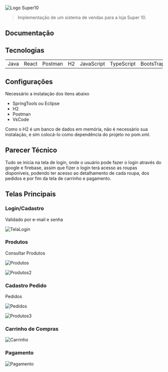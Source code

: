 ![Logo Super10](https://user-images.githubusercontent.com/64825540/174503765-77569338-2c6f-4008-8cde-5f087556e6bd.png)

> Implementação de um sistema de vendas para a loja Super 10.

<h2><strong> Documentação </strong></h2>

<h2> Tecnologias </h2>

<table>
  <tr>
    <td> Java </td>
    <td> React </td>
    <td> Postman </td>
    <td> H2 </td>
    <td> JavaScript </td>
    <td> TypeScript </td>
    <td> BootsTrap </td>
  </tr>
</table>

<h2> Configurações </h2>
<p>Necessário a instalação dos itens abaixo </p>
<ul>
    <li> SpringTools ou Eclipse </li>
    <li> H2</li>
    <li> Postman </li>
    <li> VsCode </li>
  </ul>
  
Como o H2 é um banco de dados em memória, não é necessário sua instalação, e sim colocá-lo como dependência do projeto no pom.xml.

<h2> Parecer Técnico </h2>

Tudo se inicia na tela de login, onde o usuário pode fazer o login através do google e firebase, assim que fizer o login terá acesso as roupas disponíveis, podendo ter acesso ao detalhamento de cada roupa, dos pedidos e por fim da tela de carrinho e pagamento.

<h2> Telas Principais </h2>

  <h3> Login/Cadastro </h3>

Validado por e-mail e senha

![TelaLogin](https://user-images.githubusercontent.com/64825540/175169969-563f5b0a-1a70-42ef-a303-ffa167250607.jpeg)

  <h3> Produtos </h3>

Consultar Produtos

![Produtos](https://user-images.githubusercontent.com/64825540/175170585-de9429da-c19f-45d1-a701-19bf8c792412.jpeg)

![Produtos2](https://user-images.githubusercontent.com/64825540/175171317-3bbe48e7-275d-4908-a548-bcb95c1d49c0.jpeg)


  <h3> Cadastro Pedido </h3>

Pedidos

![Pedidos](https://user-images.githubusercontent.com/64825540/175172177-c4aa2ee0-dde0-4e0e-a3ef-1edb5f6545f4.jpeg)

![Produtos3](https://user-images.githubusercontent.com/64825540/175379594-92c4d30e-b630-43bf-b1b7-2cfbb9b90bd2.jpeg)

<h3> Carrinho de Compras </h3>

![Carrinho](https://user-images.githubusercontent.com/64825540/175379638-4ff4d5ca-ab41-4177-93ea-5e67f6fb4a2b.jpeg)

<h3> Pagamento </h3>

![Pagamento](https://user-images.githubusercontent.com/64825540/175379631-ebe617a4-365e-4e8d-a1f0-782f8fdea67c.jpeg)

